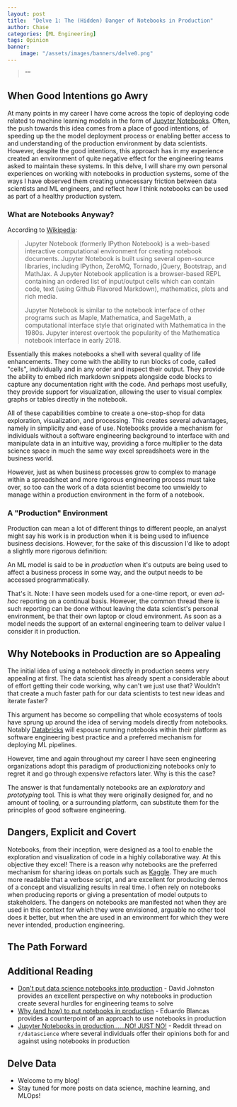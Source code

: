 ```yaml
---
layout: post
title:  "Delve 1: The (Hidden) Danger of Notebooks in Production"
author: Chase
categories: [ML Engineering]
tags: Opinion
banner: 
    image: "/assets/images/banners/delve0.png"
---
```


> ""

## When Good Intentions go Awry 

At many points in my career I have come across the topic of deploying code related to machine learning models in the form of [Jupyter Notebooks](https://jupyter.org/). Often, the push towards this idea comes from a place of good intentions, of speeding up the the model deployment process or enabling better access to and understanding of the production environment by data scientists. However, despite the good intentions, this approach has in my experience created an environment of quite negative effect for the engineering teams asked to maintain these systems. In this delve, I will share my own personal experiences on working with notebooks in production systems, some of the ways I have observed them creating unnecessary friction between data scientists and ML engineers, and reflect how I think notebooks can be used as part of a healthy production system.

### What are Notebooks Anyway?

According to [Wikipedia](https://en.wikipedia.org/wiki/Project_Jupyter):
> Jupyter Notebook (formerly IPython Notebook) is a web-based interactive computational environment for creating notebook documents. Jupyter Notebook is built using several open-source libraries, including IPython, ZeroMQ, Tornado, jQuery, Bootstrap, and MathJax. A Jupyter Notebook application is a browser-based REPL containing an ordered list of input/output cells which can contain code, text (using Github Flavored Markdown), mathematics, plots and rich media.
>
> Jupyter Notebook is similar to the notebook interface of other programs such as Maple, Mathematica, and SageMath, a computational interface style that originated with Mathematica in the 1980s. Jupyter interest overtook the popularity of the Mathematica notebook interface in early 2018.

Essentially this makes notebooks a shell with several quality of life enhancements. They come with the ability to run blocks of code, called "cells", individually and in any order and inspect their output. They provide the ability to embed rich markdown snippets alongside code blocks to capture any documentation right with the code. And perhaps most usefully, they provide support for visualization, allowing the user to visual complex graphs or tables directly in the notebook.

All of these capabilities combine to create a one-stop-shop for data exploration, visualization, and processing. This creates several advantages, namely in simplicity and ease of use. Notebooks provide a mechanism for individuals without a software engineering background to interface with and manipulate data in an intuitive way, providing a force multiplier to the data science space in much the same way excel spreadsheets were in the business world.

However, just as when business processes grow to complex to manage within a spreadsheet and more rigorous engineering process must take over, so too can the work of a data scientist become too unwieldy to manage within a production environment in the form of a notebook.

### A "Production" Environment

Production can mean a lot of different things to different people, an analyst might say his work is in production when it is being used to influence business decisions. However, for the sake of this discussion I'd like to adopt a slightly more rigorous definition:

An ML model is said to be in *production* when it's outputs are being used to affect a business process in some way, and the output needs to be accessed programmatically. 

That's it. Note: I have seen models used for a one-time report, or even *ad-hoc* reporting on a continual basis. However, the common thread there is such reporting can be done without leaving the data scientist's personal environment, be that their own laptop or cloud environment. As soon as a model needs the support of an external engineering team to deliver value I consider it in production.

## Why Notebooks in Production are so Appealing

The initial idea of using a notebook directly in production seems very appealing at first. The data scientist has already spent a considerable about of effort getting their code working, why can't we just use that? Wouldn't that create a much faster path for our data scientists to test new ideas and iterate faster?

This argument has become so compelling that whole ecosystems of tools have sprung up around the idea of serving models directly from notebooks. Notably [Databricks](https://www.databricks.com/blog/2022/06/25/software-engineering-best-practices-with-databricks-notebooks.html) will espouse running notebooks within their platform as software engineering best practice and a preferred mechanism for deploying ML pipelines.

However, time and again throughout my career I have seen engineering organizations adopt this paradigm of productionizing notebooks only to regret it and go through expensive refactors later. Why is this the case?

The answer is that fundamentally notebooks are an *exploratory* and *prototyping* tool. This is what they were originally designed for, and no amount of tooling, or a surrounding platform, can substitute them for the principles of good software engineering.

## Dangers, Explicit and Covert

Notebooks, from their inception, were designed as a tool to enable the exploration and visualization of code in a highly collaborative way. At this objective they excel! There is a reason why notebooks are the preferred mechanism for sharing ideas on portals such as [Kaggle](https://www.kaggle.com/). They are much more readable that a verbose script, and are excellent for producing demos of a concept and visualizing results in real time. I often rely on notebooks when producing reports or giving a presentation of model outputs to stakeholders. The dangers on notebooks are manifested not when they are used in this context for which they were envisioned, arguable no other tool does it better, but when the are used in an environment for which they were never intended, production engineering.

## The Path Forward

## Additional Reading
* [Don't put data science notebooks into production](https://martinfowler.com/articles/productize-data-sci-notebooks.html) - David Johnston provides an excellent perspective on why notebooks in production create several hurdles for engineering teams to solve
* [Why (and how) to put notebooks in production](https://ploomber.io/blog/nbs-production/) - Eduardo Blancas provides a counterpoint of an approach to use notebooks in production
* [Jupyter Notebooks in production......NO! JUST NO!](https://www.reddit.com/r/datascience/comments/ezh50g/jupyter_notebooks_in_productionno_just_no/) - Reddit thread on `r/datascience` where several individuals offer their opinions both for and against using notebooks in production

## Delve Data
* Welcome to my blog!
* Stay tuned for more posts on data science, machine learning, and MLOps!
